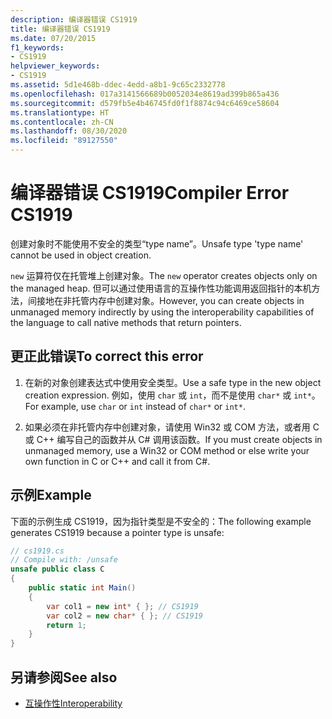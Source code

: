 ```yaml
---
description: 编译器错误 CS1919
title: 编译器错误 CS1919
ms.date: 07/20/2015
f1_keywords:
- CS1919
helpviewer_keywords:
- CS1919
ms.assetid: 5d1e468b-ddec-4edd-a8b1-9c65c2332778
ms.openlocfilehash: 017a3141566689b0052034e8619ad399b865a436
ms.sourcegitcommit: d579fb5e4b46745fd0f1f8874c94c6469ce58604
ms.translationtype: HT
ms.contentlocale: zh-CN
ms.lasthandoff: 08/30/2020
ms.locfileid: "89127550"
---
```

# <a name="compiler-error-cs1919"></a><span data-ttu-id="4d842-103">编译器错误 CS1919</span><span class="sxs-lookup"><span data-stu-id="4d842-103">Compiler Error CS1919</span></span>

<span data-ttu-id="4d842-104">创建对象时不能使用不安全的类型“type name”。</span><span class="sxs-lookup"><span data-stu-id="4d842-104">Unsafe type 'type name' cannot be used in object creation.</span></span>  
  
 <span data-ttu-id="4d842-105">`new` 运算符仅在托管堆上创建对象。</span><span class="sxs-lookup"><span data-stu-id="4d842-105">The `new` operator creates objects only on the managed heap.</span></span> <span data-ttu-id="4d842-106">但可以通过使用语言的互操作性功能调用返回指针的本机方法，间接地在非托管内存中创建对象。</span><span class="sxs-lookup"><span data-stu-id="4d842-106">However, you can create objects in unmanaged memory indirectly by using the interoperability capabilities of the language to call native methods that return pointers.</span></span>  
  
## <a name="to-correct-this-error"></a><span data-ttu-id="4d842-107">更正此错误</span><span class="sxs-lookup"><span data-stu-id="4d842-107">To correct this error</span></span>  
  
1. <span data-ttu-id="4d842-108">在新的对象创建表达式中使用安全类型。</span><span class="sxs-lookup"><span data-stu-id="4d842-108">Use a safe type in the new object creation expression.</span></span> <span data-ttu-id="4d842-109">例如，使用 `char` 或 `int`，而不是使用 `char*` 或 `int*`。</span><span class="sxs-lookup"><span data-stu-id="4d842-109">For example, use `char` or `int` instead of `char*` or `int*`.</span></span>  
  
2. <span data-ttu-id="4d842-110">如果必须在非托管内存中创建对象，请使用 Win32 或 COM 方法，或者用 C 或 C++ 编写自己的函数并从 C# 调用该函数。</span><span class="sxs-lookup"><span data-stu-id="4d842-110">If you must create objects in unmanaged memory, use a Win32 or COM method or else write your own function in C or C++ and call it from C#.</span></span>  
  
## <a name="example"></a><span data-ttu-id="4d842-111">示例</span><span class="sxs-lookup"><span data-stu-id="4d842-111">Example</span></span>

 <span data-ttu-id="4d842-112">下面的示例生成 CS1919，因为指针类型是不安全的：</span><span class="sxs-lookup"><span data-stu-id="4d842-112">The following example generates CS1919 because a pointer type is unsafe:</span></span>

```csharp
// cs1919.cs  
// Compile with: /unsafe  
unsafe public class C  
{  
    public static int Main()  
    {  
        var col1 = new int* { }; // CS1919  
        var col2 = new char* { }; // CS1919  
        return 1;  
    }  
}  
```

## <a name="see-also"></a><span data-ttu-id="4d842-113">另请参阅</span><span class="sxs-lookup"><span data-stu-id="4d842-113">See also</span></span>

- [<span data-ttu-id="4d842-114">互操作性</span><span class="sxs-lookup"><span data-stu-id="4d842-114">Interoperability</span></span>](../../programming-guide/interop/index.md)
